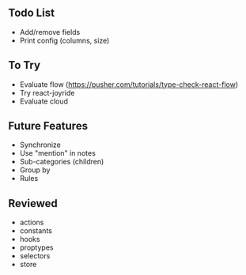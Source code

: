 ## Todo List

* Add/remove fields
* Print config (columns, size)

## To Try

* Evaluate flow (https://pusher.com/tutorials/type-check-react-flow)
* Try react-joyride
* Evaluate cloud

## Future Features

* Synchronize
* Use "mention" in notes
* Sub-categories (children)
* Group by
* Rules

## Reviewed

* actions
* constants
* hooks
* proptypes
* selectors
* store